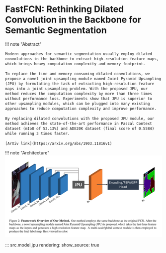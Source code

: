 # FastFCN: Rethinking Dilated Convolution in the Backbone for Semantic Segmentation

!!! note "Abstract"

    Modern approaches for semantic segmentation usually employ dilated convolutions in the backbone to extract high-resolution feature maps, which brings heavy computation complexity and memory footprint.

    To replace the time and memory consuming dilated convolutions, we propose a novel joint upsampling module named Joint Pyramid Upsampling (JPU) by formulating the task of extracting high-resolution feature maps into a joint upsampling problem. With the proposed JPU, our method reduces the computation complexity by more than three times without performance loss. Experiments show that JPU is superior to other upsampling modules, which can be plugged into many existing approaches to reduce computation complexity and improve performance.

    By replacing dilated convolutions with the proposed JPU module, our method achieves the state-of-the-art performance in Pascal Context dataset (mIoU of 53.13%) and ADE20K dataset (final score of 0.5584) while running 3 times faster.

    [ArXiv link](https://arxiv.org/abs/1903.11816v1)


!!! note "Architecture"
    ![screenshot](./images/jpu.svg)

::: src.model.jpu
    rendering:
        show_source: true
